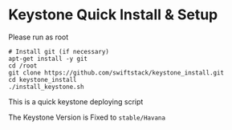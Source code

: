 Keystone Quick Install & Setup
===============================

Please run as root

    # Install git (if necessary)
    apt-get install -y git
	cd /root
	git clone https://github.com/swiftstack/keystone_install.git
	cd keystone_install
	./install_keystone.sh

This is a quick keystone deploying script

The Keystone Version is Fixed to ``stable/Havana``
